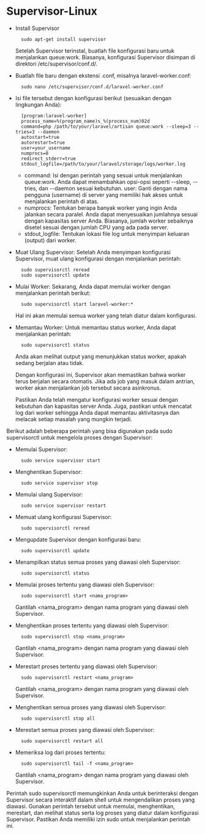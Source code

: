 # Supervisor-Linux

- Install Supervisor

        sudo apt-get install supervisor

  Setelah Supervisor terinstal, buatlah file konfigurasi baru untuk menjalankan queue:work. Biasanya, konfigurasi Supervisor disimpan di direktori /etc/supervisor/conf.d/.
- Buatlah file baru dengan ekstensi .conf, misalnya laravel-worker.conf:

        sudo nano /etc/supervisor/conf.d/laravel-worker.conf
  
- Isi file tersebut dengan konfigurasi berikut (sesuaikan dengan lingkungan Anda):

        [program:laravel-worker]
        process_name=%(program_name)s_%(process_num)02d
        command=php /path/to/your/laravel/artisan queue:work --sleep=3 --tries=3 --daemon
        autostart=true
        autorestart=true
        user=your_username
        numprocs=8
        redirect_stderr=true
        stdout_logfile=/path/to/your/laravel/storage/logs/worker.log
        
  - command: Isi dengan perintah yang sesuai untuk menjalankan queue:work. Anda dapat menambahkan opsi-opsi seperti --sleep, --tries, dan --daemon sesuai kebutuhan.
        user: Ganti dengan nama pengguna (username) di server yang memiliki hak akses untuk menjalankan perintah di atas.
  - numprocs: Tentukan berapa banyak worker yang ingin Anda jalankan secara paralel. Anda dapat menyesuaikan jumlahnya sesuai dengan kapasitas server Anda. Biasanya, jumlah worker sebaiknya disetel sesuai dengan jumlah CPU yang ada pada server.
  - stdout_logfile: Tentukan lokasi file log untuk menyimpan keluaran (output) dari worker.

- Muat Ulang Supervisor:
  Setelah Anda menyimpan konfigurasi Supervisor, muat ulang konfigurasi dengan menjalankan perintah:

        sudo supervisorctl reread
        sudo supervisorctl update

- Mulai Worker:
  Sekarang, Anda dapat memulai worker dengan menjalankan perintah berikut:

        sudo supervisorctl start laravel-worker:*
        
  Hal ini akan memulai semua worker yang telah diatur dalam konfigurasi.

- Memantau Worker:
  Untuk memantau status worker, Anda dapat menjalankan perintah:

        sudo supervisorctl status

  Anda akan melihat output yang menunjukkan status worker, apakah sedang berjalan atau tidak.

  Dengan konfigurasi ini, Supervisor akan memastikan bahwa worker terus berjalan secara otomatis. Jika ada job yang masuk dalam antrian, worker akan menjalankan job tersebut secara asinkronus.

  Pastikan Anda telah mengatur konfigurasi worker sesuai dengan kebutuhan dan kapasitas server Anda. Juga, pastikan untuk mencatat log dari worker sehingga Anda dapat memantau aktivitasnya dan melacak setiap masalah yang mungkin terjadi.

Berikut adalah beberapa perintah yang bisa digunakan pada sudo supervisorctl untuk mengelola proses dengan Supervisor:

- Memulai Supervisor: 
    
        sudo service supervisor start

- Menghentikan Supervisor:
    
        sudo service supervisor stop

- Memulai ulang Supervisor: 
    
        sudo service supervisor restart

- Memuat ulang konfigurasi Supervisor: 
    
        sudo supervisorctl reread

- Mengupdate Supervisor dengan konfigurasi baru: 

        sudo supervisorctl update

- Menampilkan status semua proses yang diawasi oleh Supervisor: 

        sudo supervisorctl status

- Memulai proses tertentu yang diawasi oleh Supervisor: 

        sudo supervisorctl start <nama_program>

  Gantilah <nama_program> dengan nama program yang diawasi oleh Supervisor.

- Menghentikan proses tertentu yang diawasi oleh Supervisor:
    
        sudo supervisorctl stop <nama_program>

  Gantilah <nama_program> dengan nama program yang diawasi oleh Supervisor.

- Merestart proses tertentu yang diawasi oleh Supervisor:

        sudo supervisorctl restart <nama_program>

  Gantilah <nama_program> dengan nama program yang diawasi oleh Supervisor.

- Menghentikan semua proses yang diawasi oleh Supervisor:

        sudo supervisorctl stop all
  
- Merestart semua proses yang diawasi oleh Supervisor:

        sudo supervisorctl restart all
  
- Memeriksa log dari proses tertentu:

        sudo supervisorctl tail -f <nama_program>
    Gantilah <nama_program> dengan nama program yang diawasi oleh Supervisor.

Perintah sudo supervisorctl memungkinkan Anda untuk berinteraksi dengan Supervisor secara interaktif dalam shell untuk mengendalikan proses yang diawasi. Gunakan perintah tersebut untuk memulai, menghentikan, merestart, dan melihat status serta log proses yang diatur dalam konfigurasi Supervisor. Pastikan Anda memiliki izin sudo untuk menjalankan perintah ini.
